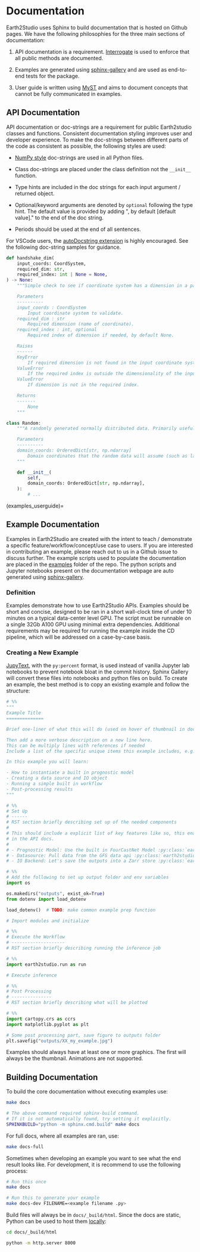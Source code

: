 # Documentation

Earth2Studio uses Sphinx to build documentation that is hosted on Github pages.
We have the following philosophies for the three main sections of documentation:

1. API documentation is a requirement. [Interrogate](https://github.com/econchick/interrogate)
is used to enforce that all public methods are documented.

2. Examples are generated using [sphinx-gallery](https://sphinx-gallery.github.io/stable/index.html)
and are used as end-to-end tests for the package.

3. User guide is written using [MyST](https://myst-parser.readthedocs.io/en/latest/index.html)
and aims to document concepts that cannot be fully communicated in examples.

## API Documentation

API documentation or doc-strings are a requirement for public Earth2studio classes and
functions.
Consistent documentation styling improves user and developer experience.
To make the doc-strings between different parts of the code as consistent as possible,
the following styles are used:

- [NumPy style](https://sphinxcontrib-napoleon.readthedocs.io/en/latest/example_numpy.html)
doc-strings are used in all Python files.

- Class doc-strings are placed under the class definition not the `__init__` function.

- Type hints are included in the doc strings for each input argument / returned object.

- Optional/keyword arguments are denoted by `optional` following the type hint. The
default value is provided by adding ", by default [default value]." to the end of the
doc string.

- Periods should be used at the end of all sentences.

For VSCode users, the
[autoDocstring extension](https://marketplace.visualstudio.com/items?itemName=njpwerner.autodocstring)
is highly encouraged.
See the following doc-string samples for guidance.

```python
def handshake_dim(
    input_coords: CoordSystem,
    required_dim: str,
    required_index: int | None = None,
) -> None:
    """Simple check to see if coordinate system has a dimension in a particular index.

    Parameters
    ----------
    input_coords : CoordSystem
        Input coordinate system to validate.
    required_dim : str
        Required dimension (name of coordinate).
    required_index : int, optional
        Required index of dimension if needed, by default None.

    Raises
    ------
    KeyError
        If required dimension is not found in the input coordinate system.
    ValueError
        If the required index is outside the dimensionality of the input coordinate system.
    ValueError
        If dimension is not in the required index.

    Returns
    -------
        None
    """
```

```python
class Random:
    """A randomly generated normally distributed data. Primarily useful for testing.

    Parameters
    ----------
    domain_coords: OrderedDict[str, np.ndarray]
        Domain coordinates that the random data will assume (such as lat, lon).
    """

    def __init__(
        self,
        domain_coords: OrderedDict[str, np.ndarray],
    ):
        # ...
```

(examples_userguide)=

## Example Documentation

Examples in Earth2Studio are created with the intent to teach / demonstrate a specific
feature/workflow/concept/use case to users.
If you are interested in contributing an example, please reach out to us in a Github
issue to discuss further.
The example scripts used to populate the documentation are placed in the
[examples](https://github.com/NVIDIA/earth2studio/tree/main/examples) folder of the repo.
The python scripts and Jupyter notebooks present on the documentation webpage are auto
generated using [sphinx-gallery](https://sphinx-gallery.github.io/stable/index.html).

### Definition

Examples demonstrate how to use Earth2Studio APIs.
Examples should be short and concise, designed to be ran in a short wall-clock time of
under 10 minutes on a typical data-center level GPU.
The script must be runnable on a single 32Gb A100 GPU using minimal extra dependencies.
Additional requirements may be required for running the example inside the CD pipeline,
which will be addressed on a case-by-case basis.

### Creating a New Example

[JupyText](https://jupytext.readthedocs.io/en/latest/), with the `py:percent` format, is
used instead of vanilla Jupyter lab notebooks to prevent notebook bloat in the commit
history.
Sphinx Gallery will convert these files into notebooks and python files on build.
To create an example, the best method is to copy an existing example and follow the structure:

```python
# %%
"""
Example Title
==============

Brief one-liner of what this will do (used on hover of thumbnail in docs)

Then add a more verbose description on a new line here.
This can be multiply lines with references if needed
Include a list of the specific unique items this example includes, e.g.

In this example you will learn:

- How to instantiate a built in prognostic model
- Creating a data source and IO object
- Running a simple built in workflow
- Post-processing results
"""

# %%
# Set Up
# ------
# RST section briefly describing set up of the needed components
#
# This should include a explicit list of key features like so, this enable cross-referencing
# in the API docs.
#
# - Prognostic Model: Use the built in FourCastNet Model :py:class:`earth2studio.models.px.FCN`.
# - Datasource: Pull data from the GFS data api :py:class:`earth2studio.data.GFS`.
# - IO Backend: Let's save the outputs into a Zarr store :py:class:`earth2studio.io.ZarrBackend`.

# %%
# Add the following to set up output folder and env variables
import os

os.makedirs("outputs", exist_ok=True)
from dotenv import load_dotenv

load_dotenv()  # TODO: make common example prep function

# Import modules and initialize

# %%
# Execute the Workflow
# --------------------
# RST section briefly describing running the inference job

# %%
import earth2studio.run as run

# Execute inference

# %%
# Post Processing
# ---------------
# RST section briefly describing what will be plotted

# %%
import cartopy.crs as ccrs
import matplotlib.pyplot as plt

# Some post processing part, save figure to outputs folder
plt.savefig("outputs/XX_my_example.jpg")
```

Examples should always have at least one or more graphics.
The first will always be the thumbnail.
Animations are not supported.

## Building Documentation

To build the core documentation without executing examples use:

```bash
make docs

# The above command required sphinx-build command.
# If it is not automatically found, try setting it explicitly.
SPHINXBUILD="python -m sphinx.cmd.build" make docs
```

For full docs, where all examples are ran, use:

```bash
make docs-full
```

Sometimes when developing an example you want to see what the end result looks like.
For development, it is recommend to use the following process:

```bash
# Run this once
make docs

# Run this to generate your example
make docs-dev FILENAME=<example filename .py>
```

Build files will always be in `docs/_build/html`.
Since the docs are static, Python can be used to host them [locally](http://localhost:8000):

```bash
cd docs/_build/html

python -m http.server 8000
```

